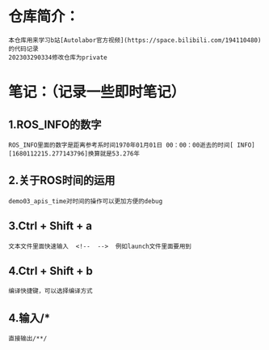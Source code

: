 # 仓库简介：
    本仓库用来学习b站[Autolabor官方视频](https://space.bilibili.com/194110480)的代码记录
    202303290334修改仓库为private


# 笔记：（记录一些即时笔记）
## 1.ROS_INFO的数字
    ROS_INFO里面的数字是距离参考系时间1970年01月01日 00：00：00逝去的时间[ INFO] [1680112215.277143796]换算就是53.276年
## 2.关于ROS时间的运用
    demo03_apis_time对时间的操作可以更加方便的debug
## 3.Ctrl + Shift + a
    文本文件里面快速输入  <!--  -->  例如launch文件里面要用到
## 4.Ctrl + Shift + b
    编译快捷键，可以选择编译方式
## 4.输入/*
    直接输出/**/
